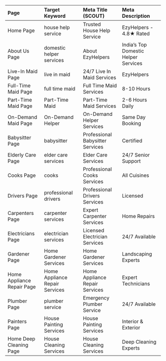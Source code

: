 | Page                       | Target Keyword                 | Meta Title (SCOUT)                                           | Meta Description                                                                                                                                               |
|:---------------------------|:-------------------------------|:-------------------------------------------------------------|:---------------------------------------------------------------------------------------------------------------------------------------------------------------|
| Home Page                  | house help service             | Trusted House Help Service | EzyHelpers - 4.8★ Rated         | India's #1 house help service platform. Get verified maids, cooks, nannies & drivers in 24-72hrs. 10,000+ trusted families. Call +91 9972571005                |
| About Us Page              | domestic helper services       | About EzyHelpers | India’s Top Domestic Helper Services      | Leading domestic helper services platform since 2020. 5,000+ verified helpers across 9 cities. Police verified professionals for your peace of mind.           |
| Live-In Maid Page          | live in maid                   | 24/7 Live In Maid Services | EzyHelpers                      | Live-in maid services with 24/7 support. Trained and Background verified professionals for complete home care. Quick placement in 24-72 hours guaranteed.      |
| Full-Time Maid Page        | full time maid                 | Full Time Maid Services | 8-10 Hours | EzyHelpers            | Reliable full-time maid services for daily cleaning, cooking & home care. Get 8–10 hrs of trained, verified help daily. Book trusted maids near you today!     |
| Part-Time Maid Page        | Part-Time Maid                 | Part-Time Maid Services | 2-6 Hours Daily | EzyHelpers       | Flexible part-time maid services from 2-6 hours daily. Perfect for working professionals. Customizable schedules with background verified helpers.             |
| On-Demand Maid Page        | On-Demand Helper               | On-Demand Helper Services | Same Day Booking | EzyHelpers    | Emergency on-demand helper services available same day. Perfect for events, deep cleaning & urgent household tasks. Call +91 9972571005 for instant help.      |
| Babysitter Page            | babysitter                     | Professional Babysitter Services | Certified | EzyHelpers    | Trusted babysitter & nanny services with child safety certified professionals. 24/7 childcare support for working parents. Background verified & trained.      |
| Elderly Care Page          | elder care services            | Elder Care Services | 24/7 Senior Support | EzyHelpers       | Compassionate elder care services with medical assistance, companionship & mobility support. Trained specialists for seniors Trusted by families across India. |
| Cooks Page                 | cooks                          | Professional Cooks Services | All Cuisines | EzyHelpers      | Expert cooks for Indian, Continental & regional cuisines. Includes meal planning, grocery management & dietary preferences. Hire home cooks today!             |
| Drivers Page               | professional drivers           | Professional Drivers Services | Licensed | EzyHelpers India  | Licensed professional drivers for family transportation, office commutes & personal use. Safe, reliable & punctual service across major cities in India.       |
| Carpenters Page            | carpenter services             | Expert Carpenter Services | Home Repairs | EzyHelpers        | Professional carpenter services for furniture repair, woodwork & home improvements. Skilled craftsmen available for all carpentry needs across major cities.   |
| Electricians Page          | electrician services           | Licensed Electrician Services | 24/7 Available | EzyHelpers  | Certified electrician services for wiring, repairs & installations. Emergency electrical work available 24/7 by licensed experts in your locality.             |
| Gardener Page              | Home Gardener Services         | Home Gardener Services | Landscaping Experts | EzyHelpers    | Professional home gardener services for lawn care, plant maintenance & landscaping. Expert gardeners available in residential neighbourhoods near you.         |
| Home Appliance Repair Page | Home Appliance Repair Services | Home Appliance Repair Services | Expert Technicians | Ezy    | Professional home appliance repair services for washing machines, fridges, ACs & more. Expert technicians with genuine parts, serving homes across India.      |
| Plumber Page               | plumber service                | Emergency Plumber Service | 24/7 Available | EzyHelpers      | Professional plumber service for pipe repairs, installations & emergency fixes. Licensed plumbers available 24/7 in your city and surrounding areas.           |
| Painters Page              | House Painting Services        | House Painting Services | Interior & Exterior | EzyHelpers   | Professional house painting services for interior & exterior walls. Quality paints, expert painters & affordable rates in your area.                           |
| Home Deep Cleaning Page    | House Cleaning Services        | House Cleaning Services | Deep Cleaning Experts | EzyHelpers | Professional house cleaning services including deep cleaning, sanitization & maintenance. Expert cleaners available across major cities.                       |